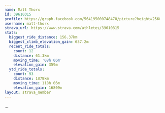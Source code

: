 ```yaml
---
name: Matt Thorx
id: 39610315
profile: https://graph.facebook.com/564195000748478/picture?height=256&width=256
username: matt-thorx
strava_url: https://www.strava.com/athletes/39610315
stats:
  biggest_ride_distance: 156.37km
  biggest_climb_elevation_gain: 637.2m
  recent_ride_totals:
    count: 12
    distance: 61.3km
    moving_time: '08h 06m'
    elevation_gain: 359m
  ytd_ride_totals:
    count: 93
    distance: 1878km
    moving_time: 118h 06m
    elevation_gain: 16809m
layout: strava_member
--- 
```

...
